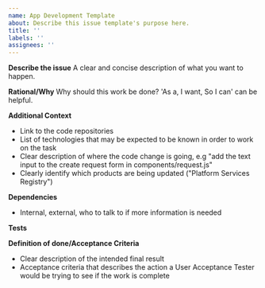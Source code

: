 ```yaml
---
name: App Development Template
about: Describe this issue template's purpose here.
title: ''
labels: ''
assignees: ''
---
```


**Describe the issue**
A clear and concise description of what you want to happen.

**Rational/Why**
Why should this work be done? 'As a, I want, So I can' can be helpful.

**Additional Context**

- Link to the code repositories
- List of technologies that may be expected to be known in order to work on the task
- Clear description of where the code change is going, e.g "add the text input to the create request form in components/request.js"
- Clearly identify which products are being updated ("Platform Services Registry")

**Dependencies**

- Internal, external, who to talk to if more information is needed

**Tests**

**Definition of done/Acceptance Criteria**

- Clear description of the intended final result
- Acceptance criteria that describes the action a User Acceptance Tester would be trying to see if the work is complete
